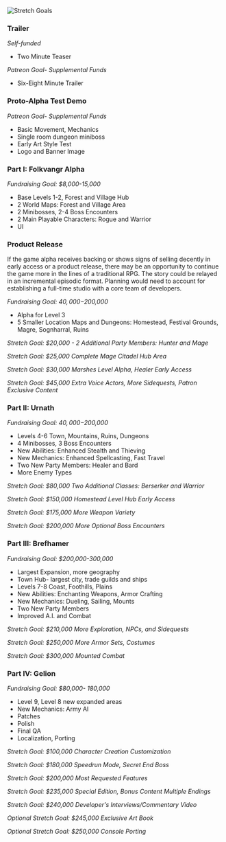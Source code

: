 ![Stretch Goals](https://github.com/jcongerkallas1/Folkvangr/blob/master/Images/campaign_outline_promotional2.jpg)

### Trailer
*Self-funded*
- Two Minute Teaser

*Patreon Goal- Supplemental Funds*
- Six-Eight Minute Trailer

### Proto-Alpha Test Demo
*Patreon Goal- Supplemental Funds*
- Basic Movement, Mechanics
- Single room dungeon miniboss
- Early Art Style Test
- Logo and Banner Image

### Part I: Folkvangr Alpha
*Fundraising Goal: $8,000-15,000*
- Base Levels 1-2, Forest and Village Hub 
- 2 World Maps: Forest and Village Area 
- 2 Minibosses, 2-4 Boss Encounters
- 2 Main Playable Characters: Rogue and Warrior
- UI

### Product Release
If the game alpha receives backing or shows signs of selling decently in early access or a product release, there may be an opportunity to continue the game more in the lines of a traditional RPG. The story could be relayed in an incremental episodic format.  Planning would need to account for establishing a full-time studio with a core team of developers.

*Fundraising Goal: $40,000-$200,000*
- Alpha for Level 3
- 5 Smaller Location Maps and Dungeons: Homestead, Festival Grounds, Magre, Sognharral, Ruins

*Stretch Goal: $20,000 - 2 Additional Party Members: Hunter and Mage*

*Stretch Goal: $25,000 Complete Mage Citadel Hub Area*

*Stretch Goal: $30,000 Marshes Level Alpha, Healer Early Access* 

*Stretch Goal: $45,000 Extra Voice Actors, More Sidequests, Patron Exclusive Content*

### Part II: Urnath
*Fundraising Goal: $40,000-$200,000*
- Levels 4-6 Town, Mountains, Ruins, Dungeons
- 4 Minibosses, 3 Boss Encounters
- New Abilities: Enhanced Stealth and Thieving
- New Mechanics: Enhanced Spellcasting, Fast Travel
- Two New Party Members: Healer and Bard
- More Enemy Types

*Stretch Goal: $80,000 Two Additional Classes: Berserker and Warrior*

*Stretch Goal: $150,000 Homestead Level Hub Early Access*

*Stretch Goal: $175,000 More Weapon Variety*

*Stretch Goal: $200,000 More Optional Boss Encounters*

### Part III: Brefhamer
*Fundraising Goal: $200,000-300,000*
- Largest Expansion, more geography
- Town Hub- largest city, trade guilds and ships
- Levels 7-8 Coast, Foothills, Plains
- New Abilities: Enchanting Weapons, Armor Crafting
- New Mechanics: Dueling, Sailing, Mounts
- Two New Party Members
- Improved A.I. and Combat

*Stretch Goal: $210,000 More Exploration, NPCs, and Sidequests*

*Stretch Goal: $250,000 More Armor Sets, Costumes*

*Stretch Goal: $300,000 Mounted Combat*

### Part IV: Gelion
*Fundraising Goal: $80,000- 180,000*
- Level 9, Level 8 new expanded areas
- New Mechanics: Army AI
- Patches
- Polish
- Final QA
- Localization, Porting

*Stretch Goal: $100,000 Character Creation Customization*

*Stretch Goal: $180,000 Speedrun Mode, Secret End Boss*

*Stretch Goal: $200,000 Most Requested Features*

*Stretch Goal: $235,000 Special Edition, Bonus Content Multiple Endings*

*Stretch Goal: $240,000 Developer's Interviews/Commentary Video*

*Optional Stretch Goal: $245,000 Exclusive Art Book*

*Optional Stretch Goal: $250,000 Console Porting*

